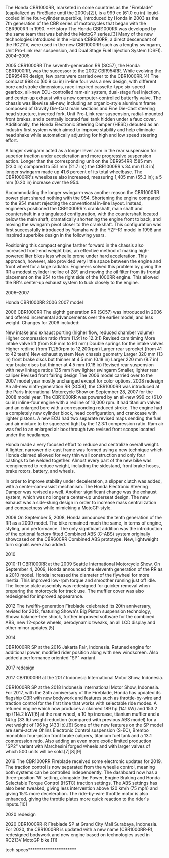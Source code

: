 The Honda CBR1000RR, marketed in some countries as the "Fireblade" (capitalized as FireBlade until the 2000s[2]), is a 999 cc (61.0 cu in) liquid-cooled inline four-cylinder superbike, introduced by Honda in 2003 as the 7th generation of the CBR series of motorcycles that began with the CBR900RR in 1990.
**History
The Honda CBR1000RR was developed by the same team that was behind the MotoGP series.[3] Many of the new technologies introduced in the Honda CBR600RR, a direct descendant of the RC211V, were used in the new CBR1000RR such as a lengthy swingarm, Unit Pro-Link rear suspension, and Dual Stage Fuel Injection System (DSFI).
2004–2005

2005 CBR1000RR
The seventh-generation RR (SC57), the Honda CBR1000RR, was the successor to the 2002 CBR954RR. While evolving the CBR954RR design, few parts were carried over to the CBR1000RR.[4] The compact 998 cc (60.9 cu in) in-line four was a new design, with different bore and stroke dimensions, race-inspired cassette-type six-speed gearbox, all-new ECU-controlled ram-air system, dual-stage fuel injection, and center-up exhaust with a new computer-controlled butterfly valve. The chassis was likewise all-new, including an organic-style aluminum frame composed of Gravity Die-Cast main sections and Fine Die-Cast steering head structure, inverted fork, Unit Pro-Link rear suspension, radial-mounted front brakes, and a centrally located fuel tank hidden under a faux cover. Additionally, the Honda Electronic Steering Damper (HESD) debuted as an industry first system which aimed to improve stability and help eliminate head shake while automatically adjusting for high and low speed steering effort.

A longer swingarm acted as a longer lever arm in the rear suspension for superior traction under acceleration and more progressive suspension action. Longer than the corresponding unit on the CBR954RR (585 mm (23.0 in) compared to 551 mm (21.7 in)) the CBR1000RR's 34 mm (1.3 in) longer swingarm made up 41.6 percent of its total wheelbase. The CBR1000RR's wheelbase also increased, measuring 1,405 mm (55.3 in); a 5 mm (0.20 in) increase over the 954.

Accommodating the longer swingarm was another reason the CBR1000RR power plant shared nothing with the 954. Shortening the engine compared to the 954 meant rejecting the conventional in-line layout. Instead, engineers positioned the CBR1000RR's crankshaft, main shaft and countershaft in a triangulated configuration, with the countershaft located below the main shaft, dramatically shortening the engine front to back, and moving the swingarm pivot closer to the crankshaft. This configuration was first successfully introduced by Yamaha with the YZF-R1 model in 1998 and inspired superbike design in the following years.

Positioning this compact engine farther forward in the chassis also increased front-end weight bias, an effective method of making high-powered liter bikes less wheelie prone under hard acceleration. This approach, however, also provided very little space between the engine and front wheel for a large radiator. Engineers solved this problem by giving the RR a modest cylinder incline of 28°, and moving the oil filter from its frontal placement on the 954 to the right side of the 1000RR engine. This allowed the RR's center-up exhaust system to tuck closely to the engine.

2006–2007

Honda CBR1000RR 2006 2007 model

2006 CBR1000RR
The eighth generation RR (SC57) was introduced in 2006 and offered incremental advancements over the earlier model, and less weight. Changes for 2006 included:

New intake and exhaust porting (higher flow, reduced chamber volume)
Higher compression ratio (from 11.9:1 to 12.3:1)
Revised cam timing
More intake valve lift (from 8.9 mm to 9.1 mm)
Double springs for the intake valves
Higher redline (from 11,250rpm to 12,200rpm)
Larger rear sprocket (from 41 to 42 teeth)
New exhaust system
New chassis geometry
Larger 320 mm (13 in) front brake discs but thinner at 4.5 mm (0.18 in)
Larger 220 mm (8.7 in) rear brake discs but thinner at 4.5 mm (0.18 in)
Revised rear suspension with new linkage ratios 135 mm
New lighter swingarm
Smaller, lighter rear caliper
Revised front fairing design
The 2006 model carried over to the 2007 model year mostly unchanged except for color options.
2008 redesign
An all-new ninth-generation RR (SC59), the CBR1000RR was introduced at the Paris International Motorcycle Show on September 28, 2007 for the 2008 model year. The CBR1000RR was powered by an all-new 999 cc (61.0 cu in) inline-four engine with a redline of 13,000 rpm. It had titanium valves and an enlarged bore with a corresponding reduced stroke. The engine had a completely new cylinder block, head configuration, and crankcase with lighter pistons. A new ECU had two separate revised maps sending the fuel and air mixture to be squeezed tight by the 12.3:1 compression ratio. Ram air was fed to an enlarged air box through two revised front scoops located under the headlamps.

Honda made a very focused effort to reduce and centralize overall weight. A lighter, narrower die-cast frame was formed using a new technique which Honda claimed allowed for very thin wall construction and only four castings to be welded together. Almost every part of the new bike was reengineered to reduce weight, including the sidestand, front brake hoses, brake rotors, battery, and wheels.

In order to improve stability under deceleration, a slipper clutch was added, with a center-cam-assist mechanism. The Honda Electronic Steering Damper was revised as well. Another significant change was the exhaust system, which was no longer a center-up underseat design. The new exhaust was a side-slung design in order to increase mass centralization and compactness while mimicking a MotoGP-style.

2009
On September 5, 2008, Honda announced the tenth generation of the RR as a 2009 model. The bike remained much the same, in terms of engine, styling, and performance. The only significant addition was the introduction of the optional factory fitted Combined ABS (C-ABS) system originally showcased on the CBR600RR Combined ABS prototype. New, lightweight turn signals were also added.

2010

2010-11 CBR1000RR at the 2009 Seattle International Motorcycle Show.
On September 4, 2009, Honda announced the eleventh generation of the RR as a 2010 model. Honda increased the diameter of the flywheel for more inertia. This improved low-rpm torque and smoother running just off idle. The license plate assembly was redesigned for quicker removal when preparing the motorcycle for track use. The muffler cover was also redesigned for improved appearance.

2012
The twelfth-generation Fireblade celebrated its 20th anniversary, revised for 2012, featuring Showa's Big Piston suspension technology, Showa balance-free shock, further improved software for the combined ABS, new 12-spoke wheels, aerodynamic tweaks, an all LCD display and other minor updates.[5]

2014

CBR1000RR SP at the 2016 Jakarta Fair, Indonesia.
Retuned engine for additional power, modified rider position along with new windscreen. Also added a performance oriented "SP" variant.

2017 redesign

2017 CBR1000RR at the 2017 Indonesia International Motor Show, Indonesia.

CBR1000RR SP at the 2018 Indonesia International Motor Show, Indonesia.
For 2017, with the 25th anniversary of the Fireblade, Honda has updated its flagship CBR with new bodywork and features such as throttle-by-wire and traction control for the first time that works with selectable ride modes. A retuned engine which now produces a claimed 189 hp (141 kW) and 153.2 hp (114.2 kW)[6] at the rear wheel, a 10 hp increase, titanium muffler and a 14 kg (33 lb) weight reduction (compared with previous ABS model) for a wet weight of 196 kg (433 lb).[6] Some of the new features on the SP model are semi-active Öhlins Electronic Control suspension (S-EC), Brembo monobloc four-piston front brake calipers, titanium fuel tank and a 13:1 compression ratio. Also adding an even more exotic limited production "SP2" variant with Marchesini forged wheels and with larger valves of which 500 units will be sold.[7][8][9]

2019
The CBR1000RR Fireblade received some electronic updates for 2019. The traction control is now separated from the wheelie control, meaning both systems can be controlled independently. The dashboard now has a three-position ‘W’ setting, alongside the Power, Engine Braking and Honda Selectable Torque Control (HSTC) traction settings. The ABS settings has also been tweaked, giving less intervention above 120 km/h (75 mph) and giving 15% more deceleration. The ride-by-wire throttle motor is also enhanced, giving the throttle plates more quick reaction to the rider's inputs.[10]

2020 redesign

2020 CBR1000RR-R Fireblade SP at Grand City Mall Surabaya, Indonesia.
For 2020, the CBR1000RR is updated with a new name (CBR1000RR-R), redesigned bodywork and new engine based on technologies used in RC213V MotoGP bike.[11]

tech specs**********************
